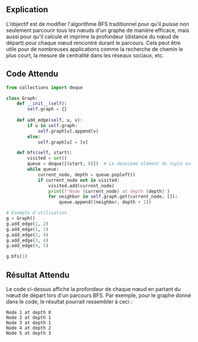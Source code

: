 ## Explication

L'objectif est de modifier l'algorithme BFS traditionnel pour qu'il puisse non seulement parcourir tous les nœuds d'un graphe de manière efficace, mais aussi pour qu'il calcule et imprime la profondeur (distance du nœud de départ) pour chaque nœud rencontré durant le parcours. Cela peut être utile pour de nombreuses applications comme la recherche de chemin le plus court, la mesure de centralité dans les réseaux sociaux, etc.

## Code Attendu

```python
from collections import deque

class Graph:
    def __init__(self):
        self.graph = {}
    
    def add_edge(self, u, v):
        if u in self.graph:
            self.graph[u].append(v)
        else:
            self.graph[u] = [v]

    def bfs(self, start):
        visited = set()
        queue = deque([(start, 0)])  # Le deuxième élément du tuple est la profondeur
        while queue:
            current_node, depth = queue.popleft()
            if current_node not in visited:
                visited.add(current_node)
                print(f'Node {current_node} at depth {depth}')
                for neighbor in self.graph.get(current_node, []):
                    queue.append((neighbor, depth + 1))

# Exemple d'utilisation
g = Graph()
g.add_edge(1, 2)
g.add_edge(1, 3)
g.add_edge(2, 4)
g.add_edge(3, 4)
g.add_edge(4, 5)

g.bfs(1)
```

## Résultat Attendu

Le code ci-dessus affiche la profondeur de chaque nœud en partant du nœud de départ lors d'un parcours BFS. Par exemple, pour le graphe donné dans le code, le résultat pourrait ressembler à ceci :

```
Node 1 at depth 0
Node 2 at depth 1
Node 3 at depth 1
Node 4 at depth 2
Node 5 at depth 3
```